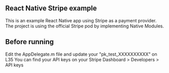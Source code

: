 ## React Native Stripe example

This is an example React Native app using Stripe as a payment provider. The project is using the official Stripe pod by implementing Native Modules.

## Before running

Edit the AppDelegate.m file and update your "pk_test_XXXXXXXXXX" on L35
You can find your API keys on your Stripe Dashboard > Developers > API keys